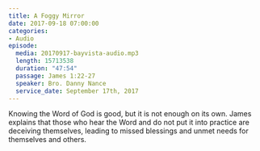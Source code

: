```yaml
---
title: A Foggy Mirror
date: 2017-09-18 07:00:00
categories:
- Audio
episode:
  media: 20170917-bayvista-audio.mp3
  length: 15713538
  duration: "47:54"
  passage: James 1:22-27
  speaker: Bro. Danny Nance
  service_date: September 17th, 2017
---
```

Knowing the Word of God is good, but it is not enough on its own. James explains that those who hear the Word and do not put it into practice are deceiving themselves, leading to missed blessings and unmet needs for themselves and others.